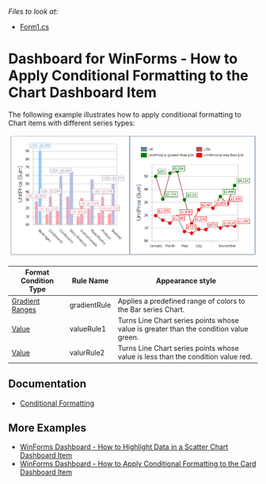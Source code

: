 
*Files to look at*:

* [Form1.cs](./CS/ChartFormatRulesSample/Form1.cs) 

# Dashboard for WinForms - How to Apply Conditional Formatting to the Chart Dashboard Item

The following example illustrates how to apply conditional formatting to Chart items with different series types:

![](/images/chart-with-conditional-formatting-applied.png)

|Format Condition Type |  Rule Name | Appearance style |
|---|---|---|
|   [Gradient Ranges](https://docs.devexpress.com/Dashboard/114407/common-features/appearance-customization/conditional-formatting/gradient-ranges?v=20.1)      |   gradientRule     | Applies a predefined range of colors to the Bar series Chart.
|   [Value](https://docs.devexpress.com/Dashboard/114402/common-features/appearance-customization/conditional-formatting/value?v=20.1)      |    valueRule1    |  Turns Line Chart series points whose value is greater than the condition value green.
|   [Value](https://docs.devexpress.com/Dashboard/114402/common-features/appearance-customization/conditional-formatting/value?v=20.1)      |    valurRule2    | Turns Line Chart series points whose value is less than the condition value red.

## Documentation

* [Conditional Formatting](https://docs.devexpress.com/Dashboard/401937) 

## More Examples
* [WinForms Dashboard - How to Highlight Data in a Scatter Chart Dashboard Item](https://github.com/DevExpress-Examples/WinForms-Dashboard-How-to-Highlight-Data-in-the-Scatter-Chart-Dashboard-Item)
* [WinForms Dashboard - How to Apply Conditional Formatting to the Card Dashboard Item](https://github.com/DevExpress-Examples/how-to-apply-conditional-formatting-to-the-card-dashboard-item)
